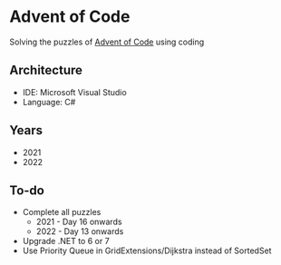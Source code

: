 # Advent of Code

Solving the puzzles of <a href='https://adventofcode.com/'>Advent of Code</a> using coding

## Architecture

- IDE: Microsoft Visual Studio
- Language: C#

## Years

- 2021
- 2022


## To-do

- Complete all puzzles
  - 2021 - Day 16 onwards
  - 2022 - Day 13 onwards
- Upgrade .NET to 6 or 7
- Use Priority Queue in GridExtensions/Dijkstra instead of SortedSet
